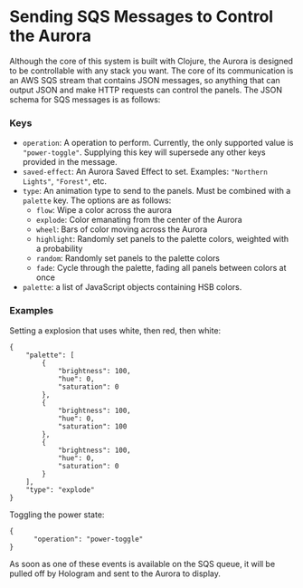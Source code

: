 # Sending SQS Messages to Control the Aurora

Although the core of this system is built with Clojure, the Aurora is designed
to be controllable with any stack you want. The core of its communication is an
AWS SQS stream that contains JSON messages, so anything that can output JSON
and make HTTP requests can control the panels. The JSON schema for SQS messages
is as follows:

### Keys
* `operation`: A operation to perform. Currently, the only supported value is
  `"power-toggle"`. Supplying this key will supersede any other keys provided
  in the message.
* `saved-effect`: An Aurora Saved Effect to set. Examples: `"Northern Lights"`,
  `"Forest"`, etc.
* `type`: An animation type to send to the panels. Must be combined with a
  `palette` key. The options are as follows:
  * `flow`: Wipe a color across the aurora
  * `explode`: Color emanating from the center of the Aurora
  * `wheel`: Bars of color moving across the Aurora
  * `highlight`: Randomly set panels to the palette colors, weighted with a probability
  * `random`: Randomly set panels to the palette colors
  * `fade`: Cycle through the palette, fading all panels between colors at once
* `palette`: a list of JavaScript objects containing HSB colors.

### Examples
Setting a explosion that uses white, then red, then white:
```
{
    "palette": [
        {
            "brightness": 100,
            "hue": 0,
            "saturation": 0
        },
        {
            "brightness": 100,
            "hue": 0,
            "saturation": 100
        },
        {
            "brightness": 100,
            "hue": 0,
            "saturation": 0
        }
    ],
    "type": "explode"
}
```

Toggling the power state:
```
{
	  "operation": "power-toggle"
}
```

As soon as one of these events is available on the SQS queue, it will be pulled
off by Hologram and sent to the Aurora to display.
